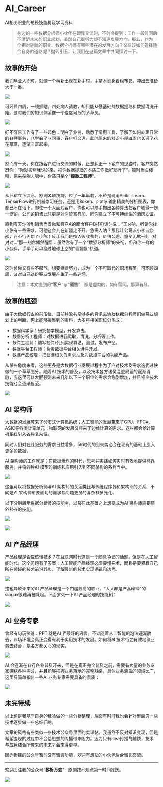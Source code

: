 # AI_Career

AI相关职业的成长技能树及学习资料

> 身边的一些数据分析师小伙伴在跟我交流时，不时会提到：工作一段时间后不清楚未来的职业规划，虽然自己很努力却不知道发展方向。那么，作为一个相对较新的职业，数据分析师有哪些潜在的发展方向？又应该如何选择适合自身的道路呢？抛砖引玉，让我们在这篇文章中共同探讨一下。


## 故事的开始

我们毕业入职时，就像一个萌新出现在新手村，手拿木剑身着粗布衣，冲出去准备大干一番。

![](img/1.jpg)

可环顾四周，一顿抓瞎。四处向人请教，却只能从最基础的数据提取和数据清洗开始。这时我们的知识体系像一个岌岌可危的茅草房。


![](img/2.jpg)


好不容易工作有了一些起色：明白了业务，熟悉了常用工具，了解了如何处理日常的各种事务，也学会了与同事、客户打交道。此时原来的知识小屋四周也长满了花花草草，逐渐丰富起来。


![](img/3.jpg)

然而有一天，你在跟客户进行交流的时候，正想纠正一下客户的思路时，客户突然怼你：“你就按照我说的来，把你数据提取的本质工作做好就行了“。顿时当头棒喝，原来在别人眼中，你还只是个“**提数工程师**”。

![](img/4.png)

从此你立下决心，怒刷各项技能。过了一年半载，不论是调用Scikit-Learn、TensorFlow进行机器学习任务，还是用Bokeh、plotly 输出精美的分析图表，你都已不在话下。即使一个人面对客户，你也可以随手掏出各种算法把客户唬得一愣一愣的。公司的销售此时更是对你赞赏有加，同你建立了不可持续性的酒肉友谊。



直到有天你听到销售当着你和客户A的面给客户B打电话时说：“王总呐，听说你找小张有一些需求，可他这会儿在新疆走不开。急需人呐？那我让公司派小李去您那，再不行再加个小陈！反正我们是按人头收费的，价格公道，童叟无欺~诶，对对对...”那一刻你幡然醒悟：虽然你有了一个“数据分析师”的头衔，但和你一样的小伙伴，手牵手可以绕过地球上空的“香飘飘”轨道。


![](img/5.png)

这时候你又有些不服气，想要继续努力，成为一个不可取代的职场精英。可环顾四周，又对自己这份职业发展产生了一些迷惘。



> 注意：本文提到的“**客户**”与“**销售**”，都是虚构的，如有雷同，那算有缘。

## 故事的瓶颈

由于大数据行业的前沿性，目前并没有足够多的资讯去协助数据分析师们做职业规划上的判断。网上能够搜集到的资料，大多将相关职位分类成：

- 数据科学家：研究数学模型，开发算法。
- 数据分析工程师：对数据进行爬取，清洗，分析等工作。
- 软件工程师：编写软件/代码实现算法，测试，发布产品。
- 数据平台工程师：负责数据平台相关组件开发。
- 数据产品经理：把数据相关的需求抽象为数据平台的功能产品。

从某些角度来看，这些更多是大数据行业发展过程中为了应对技术及需求迭代过快做的一个草草划分。随着AI 技术的普及，以及技术各方诸侯混战局面的逐渐消散，我这里可以大胆预测未来几年以下三个职位的需求会急剧增加，并且相应技术技能也会逐渐规范。

![](img/6.jpg)


## AI 架构师

大数据的发展带来了分布式计算机系统；人工智能的发展带来了GPU、FPGA、ASIC等各类计算单元；物联网的发展又带来了边缘计算的需求。这些都会给计算机系统引入各种复杂性。

同时人们对在线服务的需求日益增多，5G时代的到来势必会在现有的基础上引入更多的数据。

AI 架构师的工作就是：在数据爆炸的时代，思考并实践如何实时有效地提供可靠服务，并将各种AI 模型的训练和应用引入到不同架构的系统当中。

![](img/7.png)

这里可以将数据分析师与AI 架构师的关系类比与传统程序员和架构师的关系，不同是AI 架构师所要面对的需求及问题更加的复杂和多元化。

以下分别展示数据分析师的技能树，以及在此基础之上想要成为AI 架构师需要额外补齐的技能。

![](img/Data_Analyst.png)



![](img/AI_Architect.png)






## AI 产品经理

产品经理是否应该懂技术？在互联网时代这是一个颇具争议的话题。但是在人工智能时代，这个问题有了答案：人工智能产品经理必须要懂技术，而且是要紧跟自己所在领域的技术前沿趋势，了解最新的技术实现逻辑和边界。

![](/img/8.png)

这也导致未来的AI 产品经理是一个门槛颇高的职业，“人人都是产品经理”的slogan很难再被喊起。下面罗列一下AI 产品经理的技能树：

![](img/AI_PM.png)





## AI 业务专家

曾经有句玩笑说：PPT 就是AI 界最好的语言。不过随着人工智能的泡沫逐渐散去，市场环境会真正变得有利于实用技术的发展。如何将AI 技术行之有效地和业务去结合，是各方都关心的现实。

![](img/9.png)

AI 会逐渐在各行各业普及开来，但是在真正完全普及之前，需要有大量的业务专家深挖各种需求，并且能够把握业务落地的完整脉络。具体业务涵盖的领域太广，这里只简单指出一些AI 业务专家需要具备的素质：

![](img/AI_Expert.png)






## 未完待续

以上便是我基于自身的经验做的一些分析整理，后面有时间我也会针对里面的一些技术逐步做一些总结归纳。

文章的风格有些类似一些技术公众号里面的卖课帖。我虽然不反对知识变现，但是希望变现的过程中不会给思想的传播带来阻力。因为只有idea传播的越快，技术与应用结合所带来的未来才会来得更早。

因为新建的公众号暂时没有留言功能，欢迎有想法的小伙伴后台留言交流。

---

欢迎关注我的公众号“**<font color-red>数析万变</font>**”，原创技术观点第一时间推送。

![](img/QR_code.gif)

